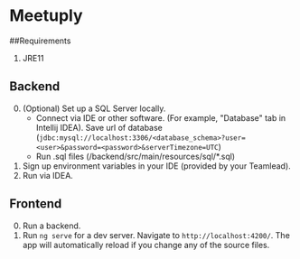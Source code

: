 # Meetuply

##Requirements
1. JRE11

## Backend
0. (Optional) Set up a SQL Server locally.
   - Connect via IDE or other software. (For example, "Database" tab in Intellij IDEA). Save url of database (`jdbc:mysql://localhost:3306/<database_schema>?user=<user>&password=<password>&serverTimezone=UTC`)
   - Run .sql files (/backend/src/main/resources/sql/*.sql)
1. Sign up environment variables in your IDE (provided by your Teamlead).
2. Run via IDEA. 

## Frontend
0. Run a backend.
1. Run `ng serve` for a dev server. Navigate to `http://localhost:4200/`. The app will automatically reload if you change any of the source files.

